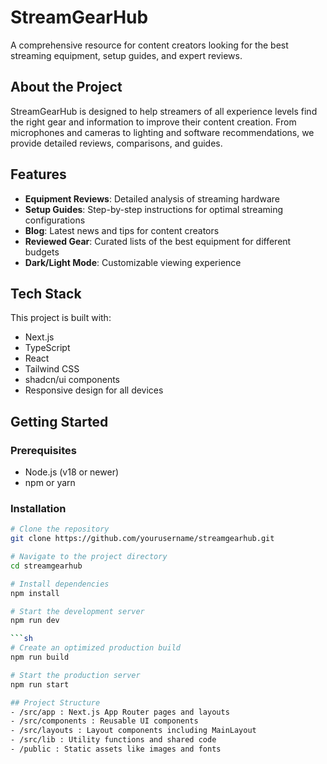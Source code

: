 # StreamGearHub

A comprehensive resource for content creators looking for the best streaming equipment, setup guides, and expert reviews.

## About the Project

StreamGearHub is designed to help streamers of all experience levels find the right gear and information to improve their content creation. From microphones and cameras to lighting and software recommendations, we provide detailed reviews, comparisons, and guides.

## Features

- **Equipment Reviews**: Detailed analysis of streaming hardware
- **Setup Guides**: Step-by-step instructions for optimal streaming configurations
- **Blog**: Latest news and tips for content creators
- **Reviewed Gear**: Curated lists of the best equipment for different budgets
- **Dark/Light Mode**: Customizable viewing experience

## Tech Stack

This project is built with:

- Next.js
- TypeScript
- React
- Tailwind CSS
- shadcn/ui components
- Responsive design for all devices

## Getting Started

### Prerequisites

- Node.js (v18 or newer)
- npm or yarn

### Installation

```sh
# Clone the repository
git clone https://github.com/yourusername/streamgearhub.git

# Navigate to the project directory
cd streamgearhub

# Install dependencies
npm install

# Start the development server
npm run dev

```sh
# Create an optimized production build
npm run build

# Start the production server
npm run start

## Project Structure
- /src/app : Next.js App Router pages and layouts
- /src/components : Reusable UI components
- /src/layouts : Layout components including MainLayout
- /src/lib : Utility functions and shared code
- /public : Static assets like images and fonts
